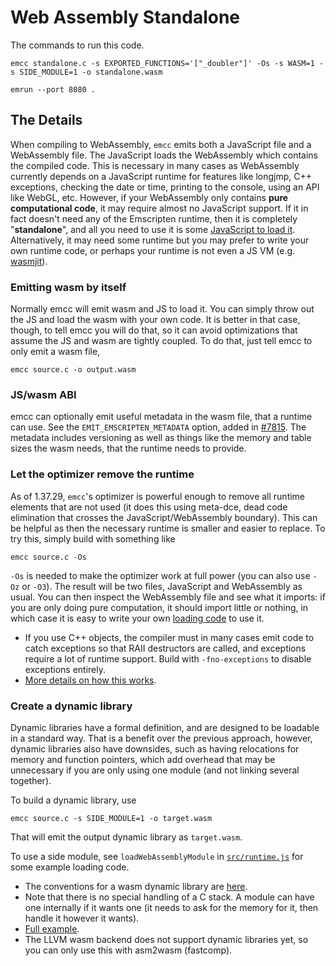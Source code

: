 # Web Assembly Standalone
The commands to run this code.
```
emcc standalone.c -s EXPORTED_FUNCTIONS='["_doubler"]' -Os -s WASM=1 -s SIDE_MODULE=1 -o standalone.wasm

emrun --port 8080 .
```

## The Details

When compiling to WebAssembly, `emcc` emits both a JavaScript file and a WebAssembly file. The JavaScript loads the WebAssembly which contains the compiled code. This is necessary in many cases as WebAssembly currently depends on a JavaScript runtime for features like longjmp, C++ exceptions, checking the date or time, printing to the console, using an API like WebGL, etc. However, if your WebAssembly only contains **pure computational code**, it may require almost no JavaScript support. If it in fact doesn't need any of the Emscripten runtime, then it is completely "**standalone**", and all you need to use it is some [JavaScript to load it](http://webassembly.org/getting-started/js-api/). Alternatively, it may need some runtime but you may prefer to write your own runtime code, or perhaps your runtime is not even a JS VM (e.g. [wasmjit](https://github.com/rianhunter/wasmjit)).

### Emitting wasm by itself

Normally emcc will emit wasm and JS to load it. You can simply throw out the JS and load the wasm with your own code. It is better in that case, though, to tell emcc you will do that, so it can avoid optimizations that assume the JS and wasm are tightly coupled. To do that, just tell emcc to only emit a wasm file,
```
emcc source.c -o output.wasm
```

### JS/wasm ABI

emcc can optionally emit useful metadata in the wasm file, that a runtime can use. See the `EMIT_EMSCRIPTEN_METADATA` option, added in [#7815](https://github.com/kripken/emscripten/pull/7815). The metadata includes versioning as well as things like the memory and table sizes the wasm needs, that the runtime needs to provide.

### Let the optimizer remove the runtime

As of 1.37.29, `emcc`'s optimizer is powerful enough to remove all runtime elements that are not used (it does this using meta-dce, dead code elimination that crosses the JavaScript/WebAssembly boundary). This can be helpful as then the necessary runtime is smaller and easier to replace. To try this, simply build with something like

```
emcc source.c -Os
```

`-Os` is needed to make the optimizer work at full power (you can also use `-Oz` or `-O3`). The result will be two files, JavaScript and WebAssembly as usual. You can then inspect the WebAssembly file and see what it imports: if you are only doing pure computation, it should import little or nothing, in which case it is easy to write your own [loading code](http://webassembly.org/getting-started/js-api/) to use it.

 * If you use C++ objects, the compiler must in many cases emit code to catch exceptions so that RAII destructors are called, and exceptions require a lot of runtime support. Build with `-fno-exceptions` to disable exceptions entirely.
 * [More details on how this works](https://hacks.mozilla.org/2018/01/shrinking-webassembly-and-javascript-code-sizes-in-emscripten/).

### Create a dynamic library

Dynamic libraries have a formal definition, and are designed to be loadable in a standard way. That is a benefit over the previous approach, however, dynamic libraries also have downsides, such as having relocations for memory and function pointers, which add overhead that may be unnecessary if you are only using one module (and not linking several together).

To build a dynamic library, use
````
emcc source.c -s SIDE_MODULE=1 -o target.wasm
````

That will emit the output dynamic library as `target.wasm`.

To use a side module, see `loadWebAssemblyModule` in [`src/runtime.js`](https://github.com/kripken/emscripten/blob/65271b0ed8e77d07ced7f6873c3582b6b0ae2719/src/runtime.js#L351) for some example loading code.
 
 * The conventions for a wasm dynamic library are [here](https://github.com/WebAssembly/tool-conventions/blob/master/DynamicLinking.md).
 * Note that there is no special handling of a C stack. A module can have one internally if it wants one (it needs to ask for the memory for it, then handle it however it wants).
 * [Full example](https://gist.github.com/kripken/59c67556dc03bb6d57052fedef1e61ab).
 * The LLVM wasm backend does not support dynamic libraries yet, so you can only use this with asm2wasm (fastcomp).
